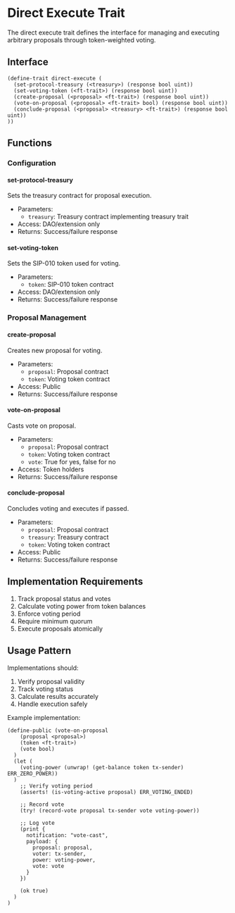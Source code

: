 # Direct Execute Trait

The direct execute trait defines the interface for managing and executing arbitrary proposals through token-weighted voting.

## Interface

```clarity
(define-trait direct-execute (
  (set-protocol-treasury (<treasury>) (response bool uint))
  (set-voting-token (<ft-trait>) (response bool uint))
  (create-proposal (<proposal> <ft-trait>) (response bool uint))
  (vote-on-proposal (<proposal> <ft-trait> bool) (response bool uint))
  (conclude-proposal (<proposal> <treasury> <ft-trait>) (response bool uint))
))
```

## Functions

### Configuration

#### set-protocol-treasury
Sets the treasury contract for proposal execution.
- Parameters:
  - `treasury`: Treasury contract implementing treasury trait
- Access: DAO/extension only
- Returns: Success/failure response

#### set-voting-token
Sets the SIP-010 token used for voting.
- Parameters:
  - `token`: SIP-010 token contract
- Access: DAO/extension only
- Returns: Success/failure response

### Proposal Management

#### create-proposal
Creates new proposal for voting.
- Parameters:
  - `proposal`: Proposal contract
  - `token`: Voting token contract
- Access: Public
- Returns: Success/failure response

#### vote-on-proposal
Casts vote on proposal.
- Parameters:
  - `proposal`: Proposal contract
  - `token`: Voting token contract
  - `vote`: True for yes, false for no
- Access: Token holders
- Returns: Success/failure response

#### conclude-proposal
Concludes voting and executes if passed.
- Parameters:
  - `proposal`: Proposal contract
  - `treasury`: Treasury contract
  - `token`: Voting token contract
- Access: Public
- Returns: Success/failure response

## Implementation Requirements

1. Track proposal status and votes
2. Calculate voting power from token balances
3. Enforce voting period
4. Require minimum quorum
5. Execute proposals atomically

## Usage Pattern

Implementations should:
1. Verify proposal validity
2. Track voting status
3. Calculate results accurately
4. Handle execution safely

Example implementation:
```clarity
(define-public (vote-on-proposal 
    (proposal <proposal>) 
    (token <ft-trait>) 
    (vote bool)
  )
  (let (
    (voting-power (unwrap! (get-balance token tx-sender) ERR_ZERO_POWER))
  )
    ;; Verify voting period
    (asserts! (is-voting-active proposal) ERR_VOTING_ENDED)
    
    ;; Record vote
    (try! (record-vote proposal tx-sender vote voting-power))
    
    ;; Log vote
    (print {
      notification: "vote-cast",
      payload: {
        proposal: proposal,
        voter: tx-sender,
        power: voting-power,
        vote: vote
      }
    })
    
    (ok true)
  )
)
```

